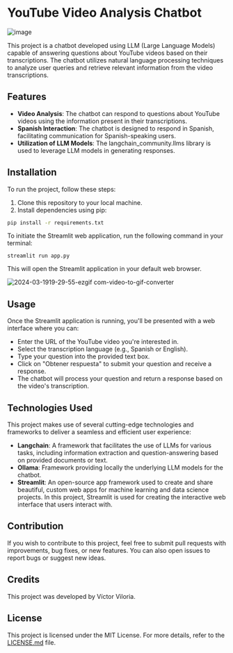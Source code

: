 # YouTube Video Analysis Chatbot

![image](https://github.com/ComputingVictor/LLM_Projects/assets/115224707/583ddb13-48d7-49c9-818e-1babbc2b21f4)


This project is a chatbot developed using LLM (Large Language Models) capable of answering questions about YouTube videos based on their transcriptions. The chatbot utilizes natural language processing techniques to analyze user queries and retrieve relevant information from the video transcriptions.

## Features

- **Video Analysis**: The chatbot can respond to questions about YouTube videos using the information present in their transcriptions.
- **Spanish Interaction**: The chatbot is designed to respond in Spanish, facilitating communication for Spanish-speaking users.
- **Utilization of LLM Models**: The langchain_community.llms library is used to leverage LLM models in generating responses.

## Installation

To run the project, follow these steps:

1. Clone this repository to your local machine.
2. Install dependencies using pip:
    
```bash
pip install -r requirements.txt
```
To initiate the Streamlit web application, run the following command in your terminal:
    
    streamlit run app.py
    
This will open the Streamlit application in your default web browser.

![2024-03-1919-29-55-ezgif com-video-to-gif-converter](https://github.com/ComputingVictor/Youtube_Chat/assets/115224707/fc4ab108-075f-481b-b24a-3b0787e3bad5)


## Usage

Once the Streamlit application is running, you'll be presented with a web interface where you can:

- Enter the URL of the YouTube video you're interested in.
- Select the transcription language (e.g., Spanish or English).
- Type your question into the provided text box.
- Click on "Obtener respuesta" to submit your question and receive a response.
- The chatbot will process your question and return a response based on the video's transcription.


## Technologies Used

This project makes use of several cutting-edge technologies and frameworks to deliver a seamless and efficient user experience:

- **Langchain**: A framework that facilitates the use of LLMs for various tasks, including information extraction and question-answering based on provided documents or text.
- **Ollama**: Framework providing locally the underlying LLM models for the chatbot.
- **Streamlit**: An open-source app framework used to create and share beautiful, custom web apps for machine learning and data science projects. In this project, Streamlit is used for creating the interactive web interface that users interact with.


## Contribution

If you wish to contribute to this project, feel free to submit pull requests with improvements, bug fixes, or new features. You can also open issues to report bugs or suggest new ideas.

## Credits

This project was developed by Víctor Viloria.

## License

This project is licensed under the MIT License. For more details, refer to the [LICENSE.md](LICENSE.md) file.
